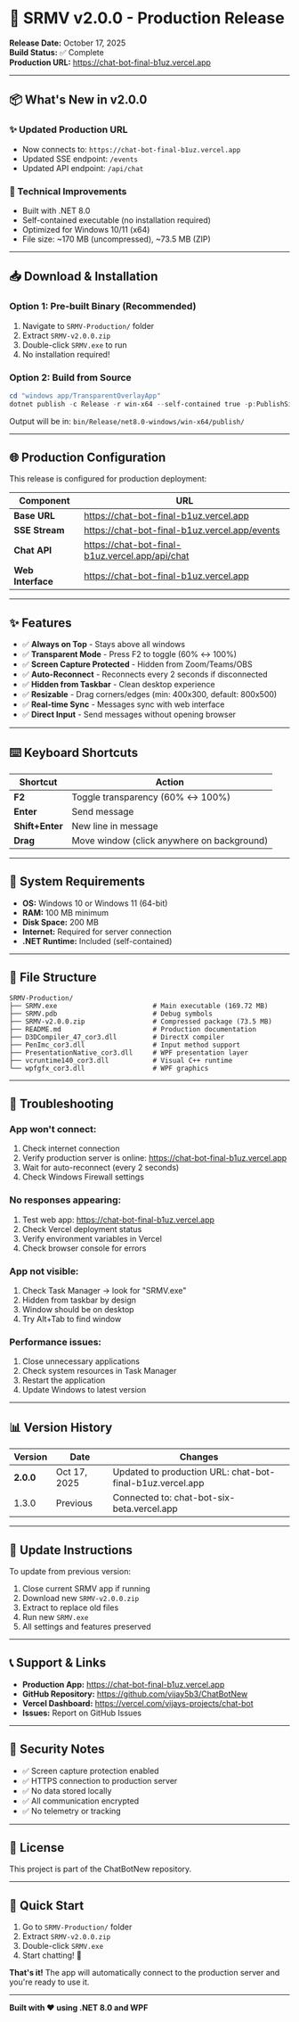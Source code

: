 # 🚀 SRMV v2.0.0 - Production Release

**Release Date:** October 17, 2025  
**Build Status:** ✅ Complete  
**Production URL:** https://chat-bot-final-b1uz.vercel.app

---

## 📦 What's New in v2.0.0

### ✨ Updated Production URL
- Now connects to: `https://chat-bot-final-b1uz.vercel.app`
- Updated SSE endpoint: `/events`
- Updated API endpoint: `/api/chat`

### 🔧 Technical Improvements
- Built with .NET 8.0
- Self-contained executable (no installation required)
- Optimized for Windows 10/11 (x64)
- File size: ~170 MB (uncompressed), ~73.5 MB (ZIP)

---

## 📥 Download & Installation

### Option 1: Pre-built Binary (Recommended)
1. Navigate to `SRMV-Production/` folder
2. Extract `SRMV-v2.0.0.zip`
3. Double-click `SRMV.exe` to run
4. No installation required!

### Option 2: Build from Source
```powershell
cd "windows app/TransparentOverlayApp"
dotnet publish -c Release -r win-x64 --self-contained true -p:PublishSingleFile=true
```
Output will be in: `bin/Release/net8.0-windows/win-x64/publish/`

---

## 🌐 Production Configuration

This release is configured for production deployment:

| Component | URL |
|-----------|-----|
| **Base URL** | https://chat-bot-final-b1uz.vercel.app |
| **SSE Stream** | https://chat-bot-final-b1uz.vercel.app/events |
| **Chat API** | https://chat-bot-final-b1uz.vercel.app/api/chat |
| **Web Interface** | https://chat-bot-final-b1uz.vercel.app |

---

## ✨ Features

- ✅ **Always on Top** - Stays above all windows
- ✅ **Transparent Mode** - Press F2 to toggle (60% ↔ 100%)
- ✅ **Screen Capture Protected** - Hidden from Zoom/Teams/OBS
- ✅ **Auto-Reconnect** - Reconnects every 2 seconds if disconnected
- ✅ **Hidden from Taskbar** - Clean desktop experience
- ✅ **Resizable** - Drag corners/edges (min: 400x300, default: 800x500)
- ✅ **Real-time Sync** - Messages sync with web interface
- ✅ **Direct Input** - Send messages without opening browser

---

## ⌨️ Keyboard Shortcuts

| Shortcut | Action |
|----------|--------|
| **F2** | Toggle transparency (60% ↔ 100%) |
| **Enter** | Send message |
| **Shift+Enter** | New line in message |
| **Drag** | Move window (click anywhere on background) |

---

## 🔧 System Requirements

- **OS:** Windows 10 or Windows 11 (64-bit)
- **RAM:** 100 MB minimum
- **Disk Space:** 200 MB
- **Internet:** Required for server connection
- **.NET Runtime:** Included (self-contained)

---

## 📂 File Structure

```
SRMV-Production/
├── SRMV.exe                        # Main executable (169.72 MB)
├── SRMV.pdb                        # Debug symbols
├── SRMV-v2.0.0.zip                 # Compressed package (73.5 MB)
├── README.md                       # Production documentation
├── D3DCompiler_47_cor3.dll         # DirectX compiler
├── PenImc_cor3.dll                 # Input method support
├── PresentationNative_cor3.dll     # WPF presentation layer
├── vcruntime140_cor3.dll           # Visual C++ runtime
└── wpfgfx_cor3.dll                 # WPF graphics
```

---

## 🐛 Troubleshooting

### App won't connect:
1. Check internet connection
2. Verify production server is online: https://chat-bot-final-b1uz.vercel.app
3. Wait for auto-reconnect (every 2 seconds)
4. Check Windows Firewall settings

### No responses appearing:
1. Test web app: https://chat-bot-final-b1uz.vercel.app
2. Check Vercel deployment status
3. Verify environment variables in Vercel
4. Check browser console for errors

### App not visible:
1. Check Task Manager → look for "SRMV.exe"
2. Hidden from taskbar by design
3. Window should be on desktop
4. Try Alt+Tab to find window

### Performance issues:
1. Close unnecessary applications
2. Check system resources in Task Manager
3. Restart the application
4. Update Windows to latest version

---

## 📊 Version History

| Version | Date | Changes |
|---------|------|---------|
| **2.0.0** | Oct 17, 2025 | Updated to production URL: chat-bot-final-b1uz.vercel.app |
| 1.3.0 | Previous | Connected to: chat-bot-six-beta.vercel.app |

---

## 🔄 Update Instructions

To update from previous version:

1. Close current SRMV app if running
2. Download new `SRMV-v2.0.0.zip`
3. Extract to replace old files
4. Run new `SRMV.exe`
5. All settings and features preserved

---

## 📞 Support & Links

- **Production App:** https://chat-bot-final-b1uz.vercel.app
- **GitHub Repository:** https://github.com/vijay5b3/ChatBotNew
- **Vercel Dashboard:** https://vercel.com/vijays-projects/chat-bot
- **Issues:** Report on GitHub Issues

---

## 🔐 Security Notes

- ✅ Screen capture protection enabled
- ✅ HTTPS connection to production server
- ✅ No data stored locally
- ✅ All communication encrypted
- ✅ No telemetry or tracking

---

## 📝 License

This project is part of the ChatBotNew repository.

---

## 🎯 Quick Start

1. Go to `SRMV-Production/` folder
2. Extract `SRMV-v2.0.0.zip`
3. Double-click `SRMV.exe`
4. Start chatting! 🚀

**That's it!** The app will automatically connect to the production server and you're ready to use it.

---

**Built with ❤️ using .NET 8.0 and WPF**
